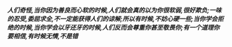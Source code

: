 ***人们奇怪,当你因为善良而心软的时候,人们就会真的以为你很软弱,很好欺负;一味的忍受,委屈求全,不一定能获得人们的谅解;所以有时候,不妨心硬一些;当你学会拒绝的时候,当你学会以牙还牙的时候,人们反而会尊重你甚至敬畏你;有一个道理你要相信,有时候无情,不是错***